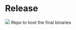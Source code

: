 # Release
![](https://img.shields.io/github/downloads/HafizZiq/Release/total)
Repo to host the final binaries
